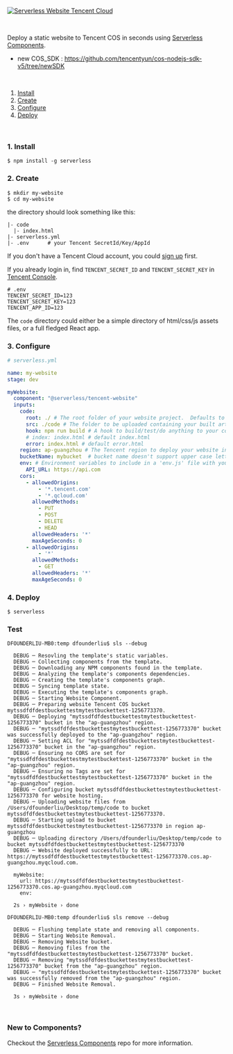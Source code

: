 [![Serverless Website Tencent Cloud](https://s3.amazonaws.com/assets.github.serverless/github_readme_serverless_website_tencent.png)](http://serverless.com)

&nbsp;

Deploy a static website to Tencent COS in seconds using [Serverless Components](https://github.com/serverless/components).

* new COS_SDK : https://github.com/tencentyun/cos-nodejs-sdk-v5/tree/newSDK

&nbsp;

1. [Install](#1-install)
2. [Create](#2-create)
3. [Configure](#3-configure)
4. [Deploy](#4-deploy)

&nbsp;

### 1. Install

```console
$ npm install -g serverless
```

### 2. Create

```console
$ mkdir my-website
$ cd my-website
```

the directory should look something like this:


```
|- code
  |- index.html
|- serverless.yml
|- .env      # your Tencent SecretId/Key/AppId

```

If you don't have a Tencent Cloud account, you could [sign up](https://intl.cloud.tencent.com/register) first.  

If you already login in, find  `TENCENT_SECRET_ID` and `TENCENT_SECRET_KEY`  in [Tencent Console](https://console.cloud.tencent.com/cam/capi).

```
# .env
TENCENT_SECRET_ID=123
TENCENT_SECRET_KEY=123
TENCENT_APP_ID=123
```

The `code` directory could either be a simple directory of html/css/js assets files, or a full fledged React app.

### 3. Configure

```yml
# serverless.yml

name: my-website
stage: dev

myWebsite:
  component: "@serverless/tencent-website"
  inputs:
    code:
      root: ./ # The root folder of your website project.  Defaults to current working directory
      src: ./code # The folder to be uploaded containing your built artifact
      hook: npm run build # A hook to build/test/do anything to your code before uploading
      # index: index.html # default index.html
      error: index.html # default error.html
    region: ap-guangzhou # The Tencent region to deploy your website into
    bucketName: mybucket  # bucket name doesn't support upper case letters
    env: # Environment variables to include in a 'env.js' file with your uploaded code.
      API_URL: https://api.com
    cors:
      - allowedOrigins:
          - '*.tencent.com'
          - '*.qcloud.com'
        allowedMethods:
          - PUT
          - POST
          - DELETE
          - HEAD
        allowedHeaders: '*'
        maxAgeSeconds: 0
      - allowedOrigins:
          - '*'
        allowedMethods:
          - GET
        allowedHeaders: '*'
        maxAgeSeconds: 0
```

### 4. Deploy

```console
$ serverless

```

### Test
```text
DFOUNDERLIU-MB0:temp dfounderliu$ sls --debug

  DEBUG ─ Resovling the template's static variables.
  DEBUG ─ Collecting components from the template.
  DEBUG ─ Downloading any NPM components found in the template.
  DEBUG ─ Analyzing the template's components dependencies.
  DEBUG ─ Creating the template's components graph.
  DEBUG ─ Syncing template state.
  DEBUG ─ Executing the template's components graph.
  DEBUG ─ Starting Website Component.
  DEBUG ─ Preparing website Tencent COS bucket mytssdfdfdestbuckettestmytestbuckettest-1256773370.
  DEBUG ─ Deploying "mytssdfdfdestbuckettestmytestbuckettest-1256773370" bucket in the "ap-guangzhou" region.
  DEBUG ─ "mytssdfdfdestbuckettestmytestbuckettest-1256773370" bucket was successfully deployed to the "ap-guangzhou" region.
  DEBUG ─ Setting ACL for "mytssdfdfdestbuckettestmytestbuckettest-1256773370" bucket in the "ap-guangzhou" region.
  DEBUG ─ Ensuring no CORS are set for "mytssdfdfdestbuckettestmytestbuckettest-1256773370" bucket in the "ap-guangzhou" region.
  DEBUG ─ Ensuring no Tags are set for "mytssdfdfdestbuckettestmytestbuckettest-1256773370" bucket in the "ap-guangzhou" region.
  DEBUG ─ Configuring bucket mytssdfdfdestbuckettestmytestbuckettest-1256773370 for website hosting.
  DEBUG ─ Uploading website files from /Users/dfounderliu/Desktop/temp/code to bucket mytssdfdfdestbuckettestmytestbuckettest-1256773370.
  DEBUG ─ Starting upload to bucket mytssdfdfdestbuckettestmytestbuckettest-1256773370 in region ap-guangzhou
  DEBUG ─ Uploading directory /Users/dfounderliu/Desktop/temp/code to bucket mytssdfdfdestbuckettestmytestbuckettest-1256773370
  DEBUG ─ Website deployed successfully to URL: https://mytssdfdfdestbuckettestmytestbuckettest-1256773370.cos.ap-guangzhou.myqcloud.com.

  myWebsite: 
    url: https://mytssdfdfdestbuckettestmytestbuckettest-1256773370.cos.ap-guangzhou.myqcloud.com
    env: 

  2s › myWebsite › done

DFOUNDERLIU-MB0:temp dfounderliu$ sls remove --debug

  DEBUG ─ Flushing template state and removing all components.
  DEBUG ─ Starting Website Removal.
  DEBUG ─ Removing Website bucket.
  DEBUG ─ Removing files from the "mytssdfdfdestbuckettestmytestbuckettest-1256773370" bucket.
  DEBUG ─ Removing "mytssdfdfdestbuckettestmytestbuckettest-1256773370" bucket from the "ap-guangzhou" region.
  DEBUG ─ "mytssdfdfdestbuckettestmytestbuckettest-1256773370" bucket was successfully removed from the "ap-guangzhou" region.
  DEBUG ─ Finished Website Removal.

  3s › myWebsite › done

```

&nbsp;

### New to Components?

Checkout the [Serverless Components](https://github.com/serverless/components) repo for more information.
